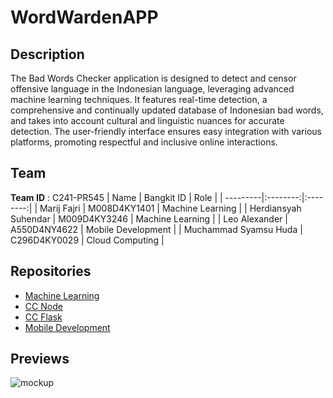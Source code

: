 # WordWardenAPP

## Description
The Bad Words Checker application is designed to detect and censor offensive language in the Indonesian language, leveraging advanced machine learning techniques. It features real-time detection, a comprehensive and continually updated database of Indonesian bad words, and takes into account cultural and linguistic nuances for accurate detection. The user-friendly interface ensures easy integration with various platforms, promoting respectful and inclusive online interactions.


## Team
**Team ID** : C241-PR545
| Name | Bangkit ID | Role |
| ---------|:--------:|:--------:|
| Marij Fajri   | M008D4KY1401     | Machine Learning  |
| Herdiansyah Suhendar  | M009D4KY3246   | Machine Learning    |
| Leo Alexander  | A550D4NY4622     | Mobile Development   |
| Muchammad Syamsu Huda   | C296D4KY0029     | Cloud Computing    |


## Repositories
- [Machine Learning](https://github.com/Wumboooo/Project-Capstone-C241-PR545/tree/ML)
- [CC Node](https://github.com/Wumboooo/Project-Capstone-C241-PR545/tree/CC-Node)
- [CC Flask](https://github.com/Wumboooo/Project-Capstone-C241-PR545/tree/CC-Flask)
- [Mobile Development](https://github.com/Wumboooo/Project-Capstone-C241-PR545/tree/MD)

## Previews
![mockup](https://github.com/Wumboooo/Project-Capstone-C241-PR545/assets/105157190/76b41797-6754-4c5f-a9d7-58c8e206a688)
